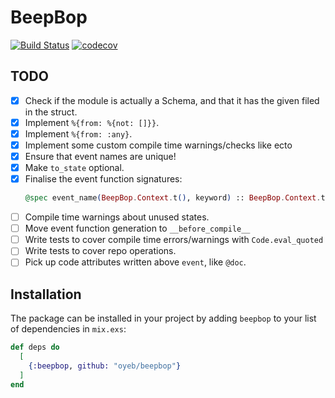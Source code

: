 # BeepBop

[![Build Status](https://travis-ci.org/oyeb/beepbop.svg)](https://travis-ci.org/oyeb/beepbop)
[![codecov](https://codecov.io/gh/oyeb/beepbop/branch/master/graph/badge.svg)](https://codecov.io/gh/oyeb/beepbop)

## TODO

* [x] Check if the module is actually a Schema, and that it has the given filed in the struct.
* [x] Implement `%{from: %{not: []}}`.
* [x] Implement `%{from: :any}`.
* [x] Implement some custom compile time warnings/checks like ecto
* [x] Ensure that event names are unique!
* [x] Make `to_state` optional.
* [x] Finalise the event function signatures:
     ```elixir
     @spec event_name(BeepBop.Context.t(), keyword) :: BeepBop.Context.t()
     ```
* [ ] Compile time warnings about unused states.
* [ ] Move event function generation to `__before_compile__`
* [ ] Write tests to cover compile time errors/warnings with `Code.eval_quoted`
* [ ] Write tests to cover repo operations.
* [ ] Pick up code attributes written above `event`, like `@doc`.

## Installation

The package can be installed in your project by adding `beepbop` to your list of
dependencies in `mix.exs`:

```elixir
def deps do
  [
    {:beepbop, github: "oyeb/beepbop"}
  ]
end
```
